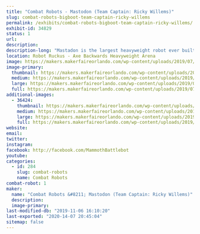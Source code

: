 ```yaml
---
title: "Combat Robots - Mastodon (Team Captain: Ricky Willems)"
slug: combat-robots-bigboot-team-captain-ricky-willems
permalink: /exhibits/combat-robots-bigboot-team-captain-ricky-willems/
exhibit-id: 34829
status: 1
url: 
description:
description-long: "Mastadon is the largest heavyweight robot ever built."
location: Robot Ruckus - Axe Backwards Heavyweight Arena
image: https://makers.makerfaireorlando.com/wp-content/uploads/2019/07/Mammoth-Team-S2019-1024x683.jpg
image-primary:
  thumbnail: https://makers.makerfaireorlando.com/wp-content/uploads/2019/07/Mammoth-Team-S2019-150x150.jpg
  medium: https://makers.makerfaireorlando.com/wp-content/uploads/2019/07/Mammoth-Team-S2019-300x200.jpg
  large: https://makers.makerfaireorlando.com/wp-content/uploads/2019/07/Mammoth-Team-S2019-1024x683.jpg
  full: https://makers.makerfaireorlando.com/wp-content/uploads/2019/07/Mammoth-Team-S2019.jpg
additional-images:
  - 36424:
    thumbnail: https://makers.makerfaireorlando.com/wp-content/uploads/2019/07/Mastadon-150x150.jpg
    medium: https://makers.makerfaireorlando.com/wp-content/uploads/2019/07/Mastadon-226x300.jpg
    large: https://makers.makerfaireorlando.com/wp-content/uploads/2019/07/Mastadon-772x1024.jpg
    full: https://makers.makerfaireorlando.com/wp-content/uploads/2019/07/Mastadon.jpg
website: 
email: 
twitter: 
instagram: 
facebook: http://facebook.com/MammothBattlebot
youtube: 
categories:
  - id: 284
    slug: combat-robots
    name: Combat Robots
combat-robot: 1
maker:
  name: "Combat Robots &#8211; Mastodon (Team Captain: Ricky Willems)"
  description:
  image-primary: 
last-modified-db: "2019-11-06 16:10:20"
last-exported: "2020-14-07 20:45:04"
sitemap: false
---
```

